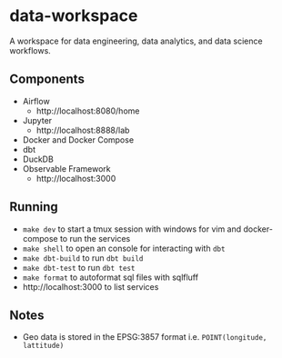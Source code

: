 # data-workspace

A workspace for data engineering, data analytics, and data science workflows.

## Components

- Airflow
  - http://localhost:8080/home
- Jupyter
  - http://localhost:8888/lab
- Docker and Docker Compose
- dbt
- DuckDB
- Observable Framework
  - http://localhost:3000

## Running

- `make dev` to start a tmux session with windows for vim and docker-compose to run the services
- `make shell` to open an console for interacting with `dbt`
- `make dbt-build` to run `dbt build`
- `make dbt-test` to run `dbt test`
- `make format` to autoformat sql files with sqlfluff
- http://localhost:3000 to list services

## Notes

- Geo data is stored in the EPSG:3857 format i.e. `POINT(longitude, lattitude)`
